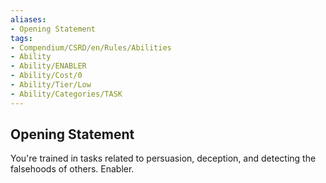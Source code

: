 ```yaml
---
aliases:
- Opening Statement
tags:
- Compendium/CSRD/en/Rules/Abilities
- Ability
- Ability/ENABLER
- Ability/Cost/0
- Ability/Tier/Low
- Ability/Categories/TASK
---
```


  
## Opening Statement  
You're trained in tasks related to persuasion, deception, and detecting the falsehoods of others. Enabler. 